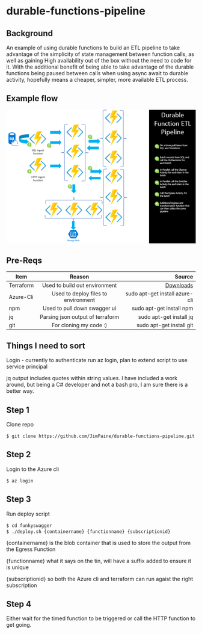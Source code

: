 # durable-functions-pipeline

## Background

An example of using durable functions to build an ETL pipeline to take advantage of the simplicity of state management between function calls,
as well as gaining High availability out of the box without the need to code for it. With the additional benefit of being able to take advantage
of the durable functions being paused between calls when using async await to durable activity, hopefully means a cheaper, simpler, more available
ETL process.

## Example flow

![Image of Durable Function ETL Pipeline](https://github.com/JimPaine/images/blob/master/Pipeline.PNG?raw=true)

## Pre-Reqs

| Item      | Reason                              | Source                                               |
|-----------|:-----------------------------------:|-----------------------------------------------------:|
| Terraform | Used to build out environment       | [Downloads](https://www.terraform.io/downloads.html) |
| Azure-Cli | Used to deploy files to environment | sudo apt-get install azure-cli                       |
| npm       | Used to pull down swagger ui        | sudo apt-get install npm                             |
| jq        | Parsing json output of terraform    | sudo apt-get install jq                              |
| git       | For cloning my code :)              | sudo apt-get install git                             |

## Things I need to sort

Login - currently to authenticate run az login, plan to extend script to use service principal

jq output includes quotes within string values. I have included a work around, but being a C# developer and not a bash pro, I am sure there is a better way.

## Step 1

Clone repo
```
$ git clone https://github.com/JimPaine/durable-functions-pipeline.git
```

## Step 2

Login to the Azure cli

```
$ az login
```

## Step 3

Run deploy script

```
$ cd funkyswagger
$ ./deploy.sh {containername} {functionname} {subscriptionid}
```

{containername} is the blob container that is used to store the output from the Egress Function

{functionname} what it says on the tin, will have a suffix added to ensure it is unique

{subscriptionid} so both the Azure cli and terraform can run agaist the right subscription

## Step 4

Either wait for the timed function to be triggered or call the HTTP function to get going.